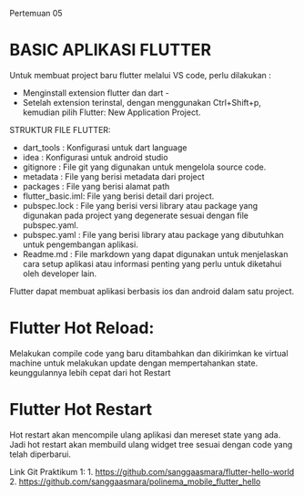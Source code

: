 Pertemuan 05

# BASIC APLIKASI FLUTTER
  Untuk membuat project baru flutter melalui VS code, perlu dilakukan : 
  - Menginstall extension flutter dan dart -
  - Setelah extension terinstal, dengan menggunakan Ctrl+Shift+p, kemudian pilih Flutter: New Application Project.

STRUKTUR FILE FLUTTER:
- dart_tools : Konfigurasi untuk dart language
- idea : Konfigurasi untuk android studio
- gitignore : File git yang digunakan untuk mengelola source code.
- metadata : File yang berisi metadata dari project
- packages : File yang berisi alamat path
- flutter_basic.iml: File yang berisi detail dari project.
- pubspec.lock : File yang berisi versi library atau package yang digunakan pada project yang degenerate sesuai dengan file pubspec.yaml.
- pubspec.yaml : File yang berisi library atau package yang dibutuhkan untuk pengembangan aplikasi.
- Readme.md : File markdown yang dapat digunakan untuk menjelaskan cara setup aplikasi atau informasi penting yang perlu untuk diketahui oleh developer lain.

Flutter dapat membuat aplikasi berbasis ios dan android dalam satu project.

# Flutter Hot Reload:
Melakukan compile code yang baru ditambahkan dan dikirimkan ke virtual machine untuk melakukan update dengan mempertahankan state. 
keunggulannya lebih cepat dari hot Restart

# Flutter Hot Restart
 Hot restart akan mencompile ulang aplikasi dan mereset state yang ada. Jadi hot restart akan membuild ulang widget tree sesuai dengan code yang telah diperbarui.

Link Git Praktikum 1:
    1. https://github.com/sanggaasmara/flutter-hello-world
    2. https://github.com/sanggaasmara/polinema_mobile_flutter_hello
